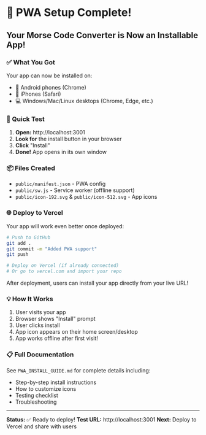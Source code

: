 # 🎉 PWA Setup Complete!

## Your Morse Code Converter is Now an Installable App!

### ✅ What You Got

Your app can now be installed on:
- 📱 Android phones (Chrome)
- 📱 iPhones (Safari)  
- 💻 Windows/Mac/Linux desktops (Chrome, Edge, etc.)

### 🚀 Quick Test

1. **Open:** http://localhost:3001
2. **Look for** the install button in your browser
3. **Click** "Install" 
4. **Done!** App opens in its own window

### 📦 Files Created

- `public/manifest.json` - PWA config
- `public/sw.js` - Service worker (offline support)
- `public/icon-192.svg` & `public/icon-512.svg` - App icons

### 🌐 Deploy to Vercel

Your app will work even better once deployed:

```bash
# Push to GitHub
git add .
git commit -m "Added PWA support"
git push

# Deploy on Vercel (if already connected)
# Or go to vercel.com and import your repo
```

After deployment, users can install your app directly from your live URL!

### 💡 How It Works

1. User visits your app
2. Browser shows "Install" prompt
3. User clicks install
4. App icon appears on their home screen/desktop
5. App works offline after first visit!

### 📋 Full Documentation

See `PWA_INSTALL_GUIDE.md` for complete details including:
- Step-by-step install instructions
- How to customize icons
- Testing checklist
- Troubleshooting

---

**Status:** ✅ Ready to deploy!
**Test URL:** http://localhost:3001
**Next:** Deploy to Vercel and share with users
